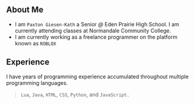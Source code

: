 ## About Me

- I am `Paxton Giesen-Kath` a Senior *@* Eden Prairie High School. I am currently attending classes at Normandale Community College.
- I am currently working as a freelance programmer on the platform known as `ROBLOX`

## Experience
I have years of programming experience accumulated throughout multiple programming languages.
>`Lua`, `Java`, `HTML`, `CSS`, `Python`, and `JavaScript.`
